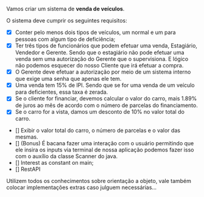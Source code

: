 Vamos criar um sistema de **venda de veículos**.

O sistema deve cumprir os seguintes requisitos:

- [X] Conter pelo menos dois tipos de veículos, um normal e um para pessoas com algum tipo de deficiência;
- [X] Ter três tipos de funcionários que podem efetuar uma venda, Estagiário, Vendedor e Gerente. Sendo que o estagiário não pode efetuar uma venda sem uma autorização do Gerente que o supervisiona. E lógico não podemos esquecer do nosso Cliente que irá efetuar a compra.
- [X] O Gerente deve efetuar a autorização por meio de um sistema interno que exige uma senha que apenas ele tem.
- [X] Uma venda tem 15% de IPI. Sendo que se for uma venda de um veículo para deficientes, essa taxa é zerada.
- [X] Se o cliente for financiar, devemos calcular o valor do carro, mais 1.89% de juros ao mês de acordo com o número de parcelas do financiamento.
- [X] Se o carro for a vista, damos um desconto de 10% no valor total do carro.
- [] Exibir o valor total do carro, o número de parcelas e o valor das mesmas.
- [] (Bonus) É bacana fazer uma interação com o usuário permitindo que ele insira os inputs via terminal de nossa aplicação podemos fazer isso com o auxílio da classe Scanner do java.
- [] Interest as constant on main;
- [] RestAPI

Utilizem todos os conhecimentos sobre orientação a objeto, vale também colocar implementações extras caso julguem necessárias…
